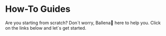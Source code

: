 # How-To Guides

Are you starting from scratch? Don´t worry, Ballena🐋 here to help you. 
Click on the links below and let´s get started.
